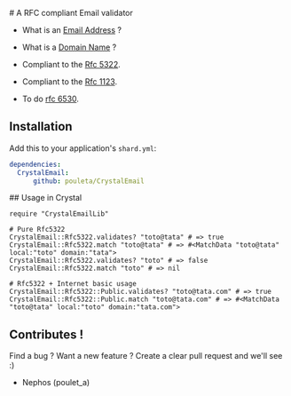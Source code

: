 # A RFC compliant Email validator

- What is an [Email Address](https://en.wikipedia.org/wiki/Email_address) ?
- What is a [Domain Name](https://en.wikipedia.org/wiki/Hostname) ?

- Compliant to the [Rfc 5322](https://tools.ietf.org/html/rfc5322).
- Compliant to the [Rfc 1123](https://tools.ietf.org/html/rfc1123).

- To do [rfc 6530](https://tools.ietf.org/html/rfc6530).


## Installation

Add this to your application's `shard.yml`:

```yaml
dependencies:
  CrystalEmail:
      github: pouleta/CrystalEmail      
```

## Usage in Crystal

```crystal
require "CrystalEmailLib"

# Pure Rfc5322
CrystalEmail::Rfc5322.validates? "toto@tata" # => true
CrystalEmail::Rfc5322.match "toto@tata" # => #<MatchData "toto@tata" local:"toto" domain:"tata">
CrystalEmail::Rfc5322.validates? "toto" # => false
CrystalEmail::Rfc5322.match "toto" # => nil

# Rfc5322 + Internet basic usage
CrystalEmail::Rfc5322::Public.validates? "toto@tata.com" # => true
CrystalEmail::Rfc5322::Public.match "toto@tata.com" # => #<MatchData "toto@tata" local:"toto" domain:"tata.com">

```


## Contributes !

Find a bug ? Want a new feature ?
Create a clear pull request and we'll see :)

- Nephos (poulet_a)
